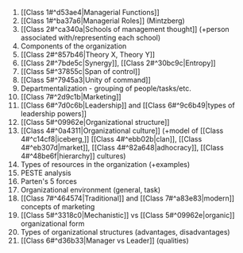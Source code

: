1. [[Class 1#^d53ae4|Managerial Functions]]
2. [[Class 1#^ba37a6|Managerial Roles]] (Mintzberg)
3. [[Class 2#^ca340a|Schools of management thought]] (+person associated with/representing each school)
4. Components of the organization
5. [[Class 2#^857b46|Theory X, Theory Y]]
6. [[Class 2#^7bde5c|Synergy]], [[Class 2#^30bc9c|Entropy]]
7. [[Class 5#^37855c|Span of control]]
8. [[Class 5#^7945a3|Unity of command]]
9. Departmentalization - grouping of people/tasks/etc.
10. [[Class 7#^2d9c1b|Marketing]]
11. [[Class 6#^7d0c6b|Leadership]] and [[Class 6#^9c6b49|types of leadership powers]]
12. [[Class 5#^09962e|Organizational structure]]
13. [[Class 4#^0a4311|Organizational culture]] (+model of [[Class 4#^c14cf8|iceberg,]] [[Class 4#^ebb02b|clan]], [[Class 4#^eb307d|market]], [[Class 4#^82a648|adhocracy]], [[Class 4#^48be6f|hierarchy]] cultures)
14. Types of resources in the organization (+examples)
15. PESTE analysis
16. Parten's 5 forces
17. Organizational environment (general, task)
18. [[Class 7#^464574|Traditional]] and [[Class 7#^a83e83|modern]] concepts of marketing
19. [[Class 5#^3318c0|Mechanistic]] vs [[Class 5#^09962e|organic]] organizational form
20. Types of organizational structures (advantages, disadvantages)
21. [[Class 6#^d36b33|Manager vs Leader]] (qualities)